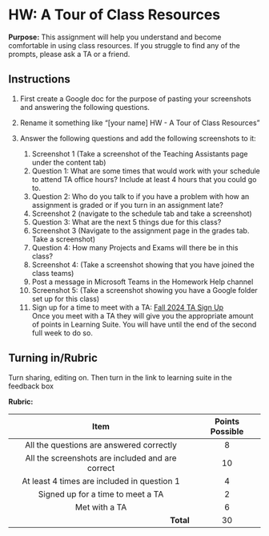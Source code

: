 #  HW: A Tour of Class Resources

**Purpose:** This assignment will help you understand and become comfortable in using class resources. If you struggle to find any of the prompts, please ask a TA or a friend.

## Instructions
1. First create a Google doc for the purpose of pasting your screenshots and answering the following questions. 

2. Rename it something like “[your name] HW - A Tour of Class Resources”

3. Answer the following questions and add the following screenshots to it: 
   1. Screenshot 1 (Take a screenshot of the Teaching Assistants page under the content tab)
   2. Question 1: What are some times that would work with your schedule to attend TA office hours? Include at least 4 hours that you could go to. 
   3. Question 2: Who do you talk to if you have a problem with how an assignment is graded or if you turn in an assignment late? 
   4. Screenshot 2 (navigate to the schedule tab and take a screenshot)
   5. Question 3: What are the next 5 things due for this class? 
   6. Screenshot 3 (Navigate to the assignment page in the grades tab. Take a screenshot)
   7. Question 4: How many Projects and Exams will there be in this class? 
   8. Screenshot 4: (Take a screenshot showing that you have joined the class teams)
   9. Post a message in Microsoft Teams in the Homework Help channel
   10. Screenshot 5: (Take a screenshot showing you have a Google folder set up for this class)
   11. Sign up for a time to meet with a TA:
       [Fall 2024 TA Sign Up](https://docs.google.com/spreadsheets/d/1nqcw1yafB527-MO8wGG0HVdsEkRI3NXKXWsEookGgos/edit?usp=sharing)
   </br> Once you meet with a TA they will give you the appropriate amount of points in Learning Suite. 
   You will have until the end of the second full week to do so.


## Turning in/Rubric
Turn sharing, editing on. Then turn in the link to learning suite in the feedback box

**Rubric:**

|                       Item                       | Points Possible |
|:------------------------------------------------:|:---------------:|
|     All the questions are answered correctly     |        8        |
| All the screenshots are included and are correct |       10        |
|   At least 4 times are included in question 1    |        4        |
|     Signed up for a time to meet a TA            |        2        |
|                  Met with a TA                   |        6        |
|  <div style="text-align: right">**Total**</div>  |       30        |
